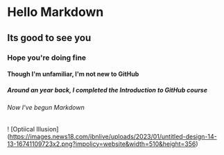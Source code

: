 # Hello Markdown
## Its good to see you
### Hope you're doing fine
#### Though I'm unfamiliar, I'm not new to GitHub
##### Around an year back, I completed the Introduction to GitHub course
###### Now I've begun Markdown

! [Optiical Illusion] (https://images.news18.com/ibnlive/uploads/2023/01/untitled-design-14-13-16741109723x2.png?impolicy=website&width=510&height=356)
